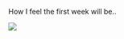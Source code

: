 How I feel the first week will be..

![](http://i3.kym-cdn.com/photos/images/original/000/234/765/b7e.jpg)